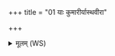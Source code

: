 +++
title = "01 याः कुमारीर्यास्थवीरा"

+++
<details><summary>मूलम् (WS)</summary>

याः कुमारीर्यास्थवीरा युवतीर्याः सदान्वाः।  
सर्वा यन्तु कुरूटिनीः कुलिना धेनु सर्पत्वरायी रषिभा हिताः ॥ १ ॥
</details>